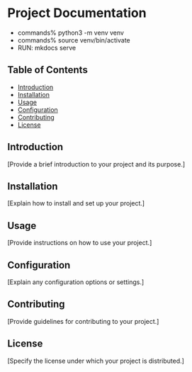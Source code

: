 # Project Documentation
- commands% python3 -m venv venv
- commands% source venv/bin/activate
- RUN: mkdocs serve

## Table of Contents
- [Introduction](#introduction)
- [Installation](#installation)
- [Usage](#usage)
- [Configuration](#configuration)
- [Contributing](#contributing)
- [License](#license)

## Introduction
[Provide a brief introduction to your project and its purpose.]

## Installation
[Explain how to install and set up your project.]

## Usage
[Provide instructions on how to use your project.]

## Configuration
[Explain any configuration options or settings.]

## Contributing
[Provide guidelines for contributing to your project.]

## License
[Specify the license under which your project is distributed.]
